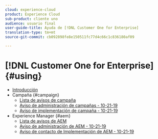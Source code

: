 ```yaml
---
cloud: experience-cloud
product: Experience Cloud
sub-product: cliente uno
audience: usuario final
user-guide-title: Ayuda de [!DNL Customer One for Enterprise]
translation-type: tm+mt
source-git-commit: cb092898fe8e150511fc77d4c66c1c836180af09

---
```



# [!DNL Customer One for Enterprise] {#using}

+ [Introducción](home.md)
+ Campaña {#campaign}
   + [Lista de avisos de campaña](campaign-list.md)
   + [Aviso de administración de campañas - 10-21-19](campaign-admin.md)
   + [Aviso de implementación de campaña - 10-21-19](campaign-deploy.md)
+ Experience Manager {#aem}
   + [Lista de avisos de AEM](aem-list.md)
   + [Aviso de administración de AEM - 10-21-19](aem-admin.md)
   + [Aviso de contacto de Implementación de AEM - 10-21-19](aem-deploy.md)
